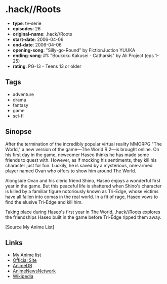# .hack//Roots

-   **type**: tv-serie
-   **episodes**: 26
-   **original-name**: .hack//Roots
-   **start-date**: 2006-04-06
-   **end-date**: 2006-04-06
-   **opening-song**: "Silly-go-Round" by FictionJuction YUUKA
-   **ending-song**: #1: "Boukoku Kakusei - Catharsis" by Ali Project (eps 1-25)
-   **rating**: PG-13 - Teens 13 or older

## Tags

-   adventure
-   drama
-   fantasy
-   game
-   sci-fi

## Sinopse

After the termination of the incredibly popular virtual reality MMORPG "The World," a new version of the game—The World R:2—is brought online. On his first day in the game, newcomer Haseo thinks he has made some friends to quest with. However, as if mocking his sentiments, they kill his character just for fun. Luckily, he is saved by a mysterious, one-armed player named Ovan who offers to show him around The World.

Alongside Ovan and his cleric friend Shino, Haseo enjoys a wonderful first year in the game. But this peaceful life is shattered when Shino's character is killed by a familiar figure notoriously known as Tri-Edge, whose victims have all fallen into comas in the real world. In a fit of rage, Haseo vows to find the elusive Tri-Edge and kill him.

Taking place during Haseo's first year in The World, .hack//Roots explores the friendships Haseo built in the game before Tri-Edge ripped them away.

[Source My Anime List]

## Links

-   [My Anime list](https://myanimelist.net/anime/873/hack__Roots)
-   [Official Site](http://www.tv-tokyo.co.jp/anime/hack_roots/)
-   [AnimeDB](http://anidb.info/perl-bin/animedb.pl?show=anime&aid=4324)
-   [AnimeNewsNetwork](http://www.animenewsnetwork.com/encyclopedia/anime.php?id=6248)
-   [Wikipedia](http://en.wikipedia.org/wiki/.hack//Roots)

